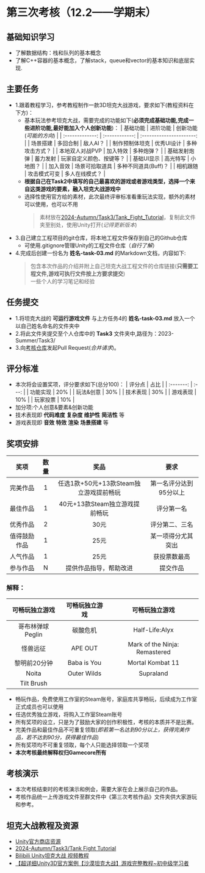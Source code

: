 <!-- title: Gamecore 2024秋季考核 --> 
# 第三次考核（12.2——学期末）
## 基础知识学习
* 了解数据结构：栈和队列的基本概念
* 了解C++容器的基本概念，了解stack，queue和vector的基本知识和底层实现.

## 主要任务
* 1.跟着教程学习，参考教程制作一款3D坦克大战游戏，要求如下(教程资料在下方)：
  * 基本玩法参考坦克大战，需要完成的功能如下(__必须完成基础功能,完成一些进阶功能,最好能加入个人创新功能__)：
      |    基础功能     |    进阶功能    |  创新功能(_可能的方向_)  |
      | :-------------: | :------------: | :----------------------: |
      |    场景搭建     |    多回合制    |         敌人AI？         |
      | 制作预制体坦克  |   优秀UI设计   |      多种攻击方式？      |
      | 本地双人对战PVP |    加入特效    |        多种炮弹？        |
      |  基础发射炮弹   |    蓄力发射    | 玩家自定义颜色、按键等？ |
      |   基础UI显示    |    高光特写    |         小地图？         |
      |    加入音效     | 场景可拾取道具 |   多种不同道具(Buff)？   |
      |    相机跟随     |  攻击模式可变  |      多人在线模式？      |
  * __根据自己在Task2中填写的自己最喜欢的游戏或者游戏类型，选择一个来自这类游戏的要素，融入坦克大战游戏中__
  * 选择性使用官方给的素材，此次最终评审标准看重玩法实现，额外的素材可以使用，也可以不用
      > 素材放在[2024-Autumn/Task3/Tank_Fight_Tutorial](https://github.com/Gamecore5/2024-Autumn/tree/main/Task3/Tank_Fight_Tutorial)，复制此文件夹至别处，使用Unity打开(_记得更新版本_)
* 3.自己建立工程项目的git仓库，将本地工程文件保存到自己的Github仓库
  * 可使用.gitignore管理Unity的工程文件仓库（_自行了解_）
* 4.完成后创建一份名为 __姓名-task-03.md__ 的Markdown文档，内容如下:
    > 包含本次作品的介绍并附上自己坦克大战工程文件的仓库链接(__只需要工程文件,游戏可执行文件按上方要求提交__)       
    > 一些个人的学习笔记和经验      
          
## 任务提交
* 1.将坦克大战的 __可运行游戏文件__ 与上方任务4的 __姓名-task-03.md__ 放入一个以自己姓名命名的文件夹中
* 2.将此文件夹提交至个人仓库中的 __Task3__ 文件夹中,路径为：2023-Summer/Task3/
* 3.向[考核仓库](https://github.com/Gamecore5/2023-Summer/Task3)发起Pull Request(_合并请求_)。

## 评分标准    
* 本次将会设置奖项，评分要求如下(总分100)：
    |  评分点   | 占比  |
    | :-------: | :---: |
    | 功能实现  |  20%  |
    | 玩法&创意 |  30%  |
    | 技术表现  |  30%  |
    | 游戏表现  |  10%  |
    | 玩家投票  |  10%  |
* 加分项:个人创意&要素&创新功能
* 技术表现即 __代码难度__ __复杂度__ __维护性__ __简洁性__ 等
* 游戏表现即 __音效__ __特效__ __渲染__ __场景搭建__ 等      
      
## 奖项安排
  |     奖项     | 数量  |                  奖品                  |          要求          |
  | :----------: | :---: | :------------------------------------: | :--------------------: |
  |   完美作品   |   1   | 任选1款+50元+13款Steam独立游戏提前畅玩 | 第一名评分达到95分以上 |
  |   最佳作品   |   1   |     40元+13款Steam独立游戏提前畅玩     |       评分第一名       |
  |   优秀作品   |   2   |                  30元                  |     评分第二、三名     |
  | 值得鼓励作品 |   1   |                  25元                  |   某一项得分尤其突出   |
  |   人气作品   |   1   |                  25元                  |      获投票数最高      |
  |   参与作品   |   N   |         提供作品指导，帮助改进         |        提交作品        |
       
### 解释：
|  可畅玩独立游戏   | 可畅玩独立游戏 |        可畅玩独立游戏         |
| :---------------: | :------------: | :---------------------------: |
| 哥布林弹球 Peglin |    碳酸危机    |        Half-Life:Alyx         |
|     怪兽远征      |    APE OUT     | Mark of the Ninja: Remastered |
|   黎明前20分钟    |  Baba is You   |       Mortal Kombat 11        |
|       Noita       |  Outer Wilds   |           Supraland           |
|    Tilt Brush     |
* 畅玩作品，免费使用工作室的Steam账号，家庭库共享畅玩，后续成为工作室正式成员也可以使用
* 任选优秀独立游戏，将购入工作室Steam账号
* 所有奖项的设立，只是为了鼓励大家的创作积极性，考核的本质并不是比赛。
* 完美作品和最佳作品不可重复领取(_即若第一名达到90分以上，获得完美作品，若不达到90分，获得最佳作品_)
* 所有奖项均不可重复领取，每个人只能选择领取一个奖项
* __本次考核最终解释权归Gamecore所有__
## 考核演示
* 本次考核结束时的考核演示和例会，需要大家在会上展示自己的作品。
* 考核作品统一上传游戏文件至群文件中《第三次考核作品》文件夹供大家游玩和参考。
## 坦克大战教程及资源
* [Unity官方商店资源](https://assetstore.unity.com/packages/essentials/tutorial-projects/tanks-tutorial-46209)
* [2024-Autumn/Task3/Tank Fight Tutorial](https://github.com/Gamecore5/2024-Autumn/tree/main/Task3/Tank_Fight_Tutorial)
* [Bilibili Unity坦克大战 视频教程](https://www.bilibili.com/video/BV1bf4y167Nd/?share_source=copy_web&vd_source=cc26c2405cb1c8fb0a4f28c62b7e1e96)
* [【超详细Unity3D官方案例【沙漠坦克大战】游戏完整教程~初中级学习者](https://www.bilibili.com/video/BV1ua4y1L7oY/?share_source=copy_web&vd_source=cc26c2405cb1c8fb0a4f28c62b7e1e96)
